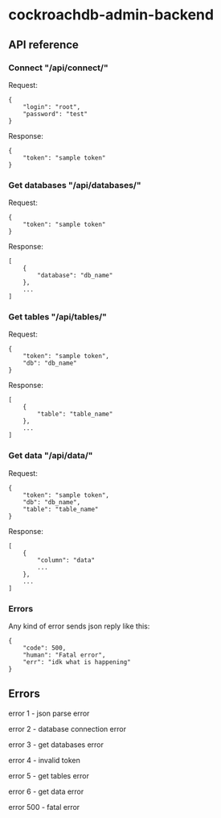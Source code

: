 # cockroachdb-admin-backend

## API reference

### Connect "/api/connect/"
Request:
```
{
    "login": "root",
    "password": "test"
}
```

Response:

```
{
    "token": "sample token"
}
```

### Get databases "/api/databases/"
Request:
```
{
    "token": "sample token"
}
```

Response:

```
[
    {
        "database": "db_name"
    },
    ...
]
```


### Get tables "/api/tables/"
Request:
```
{
    "token": "sample token",
    "db": "db_name"
}
```

Response:

```
[
    {
        "table": "table_name"
    },
    ...
]
```

### Get data "/api/data/"
Request:
```
{
    "token": "sample token",
    "db": "db_name",
    "table": "table_name"
}
```

Response:

```
[
    {
        "column": "data"
        ...
    },
    ...
]
```


### Errors
Any kind of error sends json reply like this:

```
{
    "code": 500,
    "human": "Fatal error",
    "err": "idk what is happening"
}
```


## Errors

error 1 - json parse error

error 2 - database connection error

error 3 - get databases error

error 4 - invalid token

error 5 - get tables error

error 6 - get data error

error 500 - fatal error
